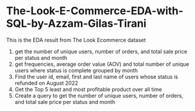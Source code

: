 # The-Look-E-Commerce-EDA-with-SQL-by-Azzam-Gilas-Tirani
This is the EDA result from The Look Ecommerce dataset
1. get the number of unique users, number of orders, and total sale price per status and month
2. get frequencies, average order value (AOV) and total number of unique users where status is complete grouped by month
3. Find the user id, email, first and last name of users whose status is refunded on August 2022
4. Get the Top 5 least and most profitable product over all time
5. Create a query to get the number of unique users, number of orders, and total sale price per status and month
